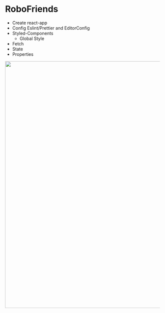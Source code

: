 # RoboFriends
<ul>
  <li>Create react-app</li>
  <li>Config Eslint/Prettier and EditorConfig</li>
  <li>Styled-Components
    <ul>
      <li>Global Style</li>
    </ul>
  </li>
  <li>Fetch</li>
  <li>State</li>
  <li>Properties</li>
</ul>

<img src="assets/imgs/img1.png" width="800" />
